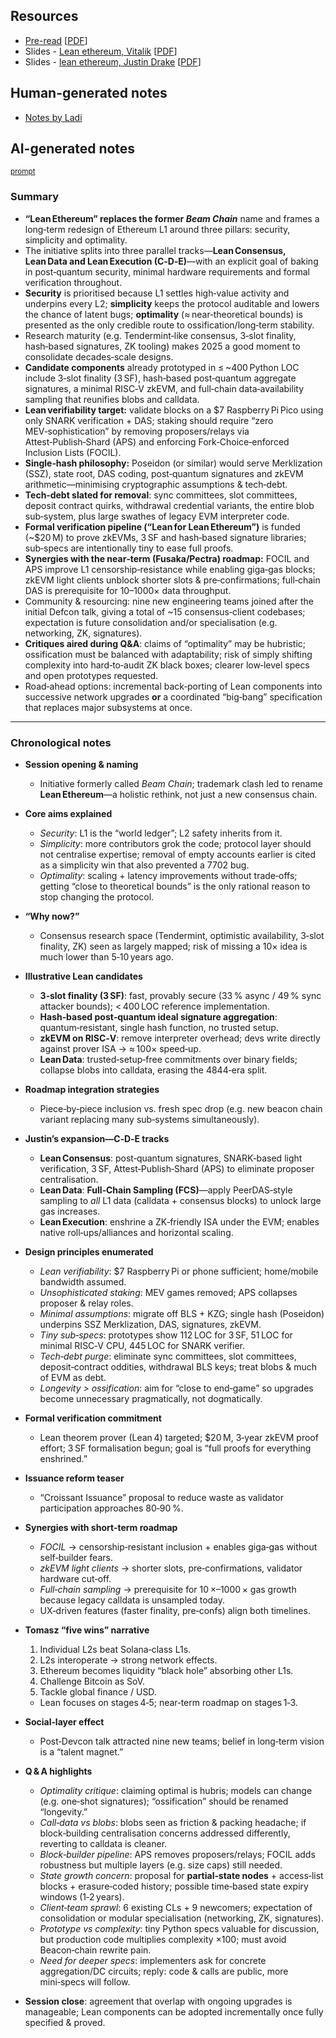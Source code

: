 ## Resources

- [Pre-read](https://notes.ethereum.org/@Ladislaus/ByNXBMyQlx) [[PDF](Slides-notes/10-Jun-lean-ethereum-preread.pdf)]
- Slides - [Lean ethereum, Vitalik](https://docs.google.com/document/d/1GYrv43uD030ZipLoFmTRnLoz0-EkRpA-3q9mDChHKO8/edit?tab=t.0) [[PDF](Slides-notes/10-Jun-lean-ethereum-slides-vitalik.pdf)]
- Slides - [lean ethereum, Justin Drake](https://docs.google.com/presentation/d/1WrElBUZ4duyY9SsmxWn6SeflrnUUYjejHEBxjccDnz8/edit) [[PDF](Slides-notes/10-Jun-lean-ethereum-slides-Justin.pdf)]

## Human-generated notes

- [Notes by Ladi](https://docs.google.com/document/d/1GYrv43uD030ZipLoFmTRnLoz0-EkRpA-3q9mDChHKO8/edit?tab=t.0)

## AI-generated notes

<sup>[prompt](Slides-notes/AI-info.md)</sup>

### Summary

* **“Lean Ethereum” replaces the former *Beam Chain*** name and frames a long‑term redesign of Ethereum L1 around three pillars: security, simplicity and optimality.
* The initiative splits into three parallel tracks—**Lean Consensus, Lean Data and Lean Execution (C‑D‑E)**—with an explicit goal of baking in post‑quantum security, minimal hardware requirements and formal verification throughout.
* **Security** is prioritised because L1 settles high‑value activity and underpins every L2; **simplicity** keeps the protocol auditable and lowers the chance of latent bugs; **optimality** (≈ near‑theoretical bounds) is presented as the only credible route to ossification/long‑term stability.
* Research maturity (e.g. Tendermint‑like consensus, 3‑slot finality, hash‑based signatures, ZK tooling) makes 2025 a good moment to consolidate decades‑scale designs.
* **Candidate components** already prototyped in ≤ \~400 Python LOC include 3‑slot finality (3 SF), hash‑based post‑quantum aggregate signatures, a minimal RISC‑V zkEVM, and full‑chain data‑availability sampling that reunifies blobs and calldata.
* **Lean verifiability target:** validate blocks on a \$7 Raspberry Pi Pico using only SNARK verification + DAS; staking should require “zero MEV‑sophistication” by removing proposers/relays via Attest‑Publish‑Shard (APS) and enforcing Fork‑Choice‑enforced Inclusion Lists (FOCIL).
* **Single‑hash philosophy:** Poseidon (or similar) would serve Merklization (SSZ), state root, DAS coding, post‑quantum signatures and zkEVM arithmetic—minimising cryptographic assumptions & tech‑debt.
* **Tech‑debt slated for removal**: sync committees, slot committees, deposit contract quirks, withdrawal credential variants, the entire blob sub‑system, plus large swathes of legacy EVM interpreter code.
* **Formal verification pipeline (“Lean for Lean Ethereum”)** is funded (\~\$20 M) to prove zkEVMs, 3 SF and hash‑based signature libraries; sub‑specs are intentionally tiny to ease full proofs.
* **Synergies with the near‑term (Fusaka/Pectra) roadmap:** FOCIL and APS improve L1 censorship‑resistance while enabling giga‑gas blocks; zkEVM light clients unblock shorter slots & pre‑confirmations; full‑chain DAS is prerequisite for 10–1000× data throughput.
* Community & resourcing: nine new engineering teams joined after the initial Defcon talk, giving a total of \~15 consensus‑client codebases; expectation is future consolidation and/or specialisation (e.g. networking, ZK, signatures).
* **Critiques aired during Q\&A**: claims of “optimality” may be hubristic; ossification must be balanced with adaptability; risk of simply shifting complexity into hard‑to‑audit ZK black boxes; clearer low‑level specs and open prototypes requested.
* Road‑ahead options: incremental back‑porting of Lean components into successive network upgrades **or** a coordinated “big‑bang” specification that replaces major subsystems at once.

---

### Chronological notes

* **Session opening & naming**

  * Initiative formerly called *Beam Chain*; trademark clash led to rename **Lean Ethereum**—a holistic rethink, not just a new consensus chain.
* **Core aims explained**

  * *Security*: L1 is the “world ledger”; L2 safety inherits from it.
  * *Simplicity*: more contributors grok the code; protocol layer should not centralise expertise; removal of empty accounts earlier is cited as a simplicity win that also prevented a 7702 bug.
  * *Optimality*: scaling + latency improvements without trade‑offs; getting “close to theoretical bounds” is the only rational reason to stop changing the protocol.
* **“Why now?”**

  * Consensus research space (Tendermint, optimistic availability, 3‑slot finality, ZK) seen as largely mapped; risk of missing a 10× idea is much lower than 5‑10 years ago.
* **Illustrative Lean candidates**

  * **3‑slot finality (3 SF)**: fast, provably secure (33 % async / 49 % sync attacker bounds); < 400 LOC reference implementation.
  * **Hash‑based post‑quantum ideal signature aggregation**: quantum‑resistant, single hash function, no trusted setup.
  * **zkEVM on RISC‑V**: remove interpreter overhead; devs write directly against prover ISA → ≈ 100× speed‑up.
  * **Lean Data**: trusted‑setup‑free commitments over binary fields; collapse blobs into calldata, erasing the 4844‑era split.
* **Roadmap integration strategies**

  * Piece‑by‑piece inclusion vs. fresh spec drop (e.g. new beacon chain variant replacing many sub‑systems simultaneously).
* **Justin’s expansion—C‑D‑E tracks**

  * **Lean Consensus**: post‑quantum signatures, SNARK‑based light verification, 3 SF, Attest‑Publish‑Shard (APS) to eliminate proposer centralisation.
  * **Lean Data**: **Full‑Chain Sampling (FCS)**—apply PeerDAS‑style sampling to *all* L1 data (calldata + consensus blocks) to unlock large gas increases.
  * **Lean Execution**: enshrine a ZK‑friendly ISA under the EVM; enables native roll‑ups/alliances and horizontal scaling.
* **Design principles enumerated**

  * *Lean verifiability*: \$7 Raspberry Pi or phone sufficient; home/mobile bandwidth assumed.
  * *Unsophisticated staking*: MEV games removed; APS collapses proposer & relay roles.
  * *Minimal assumptions*: migrate off BLS + KZG; single hash (Poseidon) underpins SSZ Merklization, DAS, signatures, zkEVM.
  * *Tiny sub‑specs*: prototypes show 112 LOC for 3 SF, 51 LOC for minimal RISC‑V CPU, 445 LOC for SNARK verifier.
  * *Tech‑debt purge*: eliminate sync committees, slot committees, deposit‑contract oddities, withdrawal BLS keys; treat blobs & much of EVM as debt.
  * *Longevity > ossification*: aim for “close to end‑game” so upgrades become unnecessary pragmatically, not dogmatically.
* **Formal verification commitment**

  * Lean theorem prover (Lean 4) targeted; \$20 M, 3‑year zkEVM proof effort; 3 SF formalisation begun; goal is “full proofs for everything enshrined.”
* **Issuance reform teaser**

  * “Croissant Issuance” proposal to reduce waste as validator participation approaches 80‑90 %.
* **Synergies with short‑term roadmap**

  * *FOCIL* → censorship‑resistant inclusion + enables giga‑gas without self‑builder fears.
  * *zkEVM light clients* → shorter slots, pre‑confirmations, validator hardware cut‑off.
  * *Full‑chain sampling* → prerequisite for 10 ×–1000 × gas growth because legacy calldata is unsampled today.
  * UX‑driven features (faster finality, pre‑confs) align both timelines.
* **Tomasz “five wins” narrative**

  1. Individual L2s beat Solana‑class L1s.
  2. L2s interoperate → strong network effects.
  3. Ethereum becomes liquidity “black hole” absorbing other L1s.
  4. Challenge Bitcoin as SoV.
  5. Tackle global finance / USD.

  * Lean focuses on stages 4‑5; near‑term roadmap on stages 1‑3.
* **Social‑layer effect**

  * Post‑Devcon talk attracted nine new teams; belief in long‑term vision is a “talent magnet.”
* **Q & A highlights**

  * *Optimality critique*: claiming optimal is hubris; models can change (e.g. one‑shot signatures); “ossification” should be renamed “longevity.”
  * *Call‑data vs blobs*: blobs seen as friction & packing headache; if block‑building centralisation concerns addressed differently, reverting to calldata is cleaner.
  * *Block‑builder pipeline*: APS removes proposers/relays; FOCIL adds robustness but multiple layers (e.g. size caps) still needed.
  * *State growth concern*: proposal for **partial‑state nodes** + access‑list blocks + erasure‑coded history; possible time‑based state expiry windows (1‑2 years).
  * *Client‑team sprawl*: 6 existing CLs + 9 newcomers; expectation of consolidation or modular specialisation (networking, ZK, signatures).
  * *Prototype vs complexity*: tiny Python specs valuable for discussion, but production code multiplies complexity ×100; must avoid Beacon‑chain rewrite pain.
  * *Need for deeper specs*: implementers ask for concrete aggregation/DC circuits; reply: code & calls are public, more mini‑specs will follow.
* **Session close**: agreement that overlap with ongoing upgrades is manageable; Lean components can be adopted incrementally once fully specified & proved.